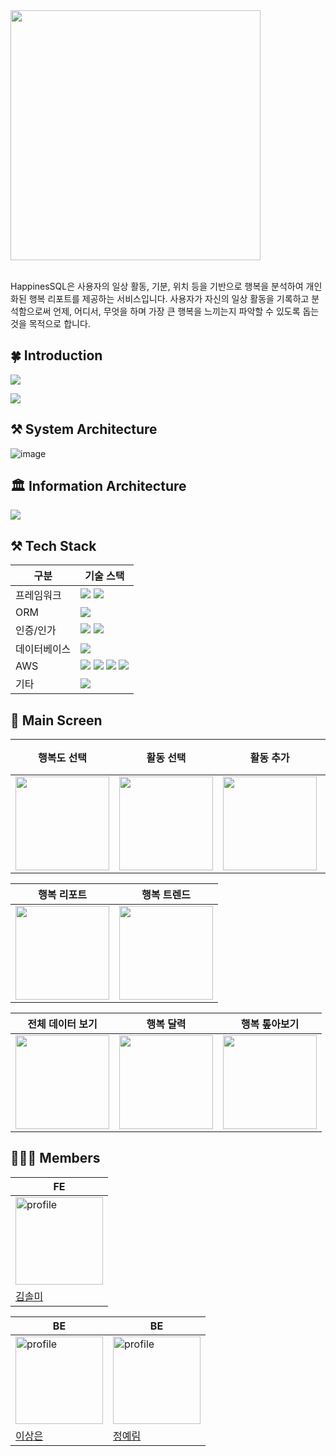 <img src="https://github.com/Happy-HOBAK/happinesSQL-BE/assets/101961939/32026971-0dcd-4401-9d04-9b1c91c44439" width=400 />

</br>
</br>

HappinesSQL은 사용자의 일상 활동, 기분, 위치 등을 기반으로 행복을 분석하여 개인화된 행복 리포트를 제공하는 서비스입니다. 사용자가 자신의 일상 활동을 기록하고 분석함으로써 언제, 어디서, 무엇을 하며 가장 큰 행복을 느끼는지 파악할 수 있도록 돕는 것을 목적으로 합니다.


## 🍀 Introduction

![](https://github.com/Happy-HOBAK/happinesSQL-BE/assets/101961939/47405805-8e86-4145-aaa3-43f9e367ca36)

![](https://github.com/Happy-HOBAK/happinesSQL-BE/assets/101961939/ebcd2390-5aed-4b4d-97b5-50ce9fde98d7)

## ⚒️ System Architecture

![image](https://github.com/Happy-HOBAK/happinesSQL-BE/assets/101961939/7c9c3e5b-854e-455a-be86-9f592cdc4dc7)



## 🏛 Information Architecture

![](https://github.com/Happy-HOBAK/happinesSQL-BE/assets/101961939/1b17ba16-382e-46eb-bbe8-1788ee52bfc2)

## ⚒️ Tech Stack

| 구분 | 기술 스택 |
| --- | --- |
| 프레임워크 | <img src="https://img.shields.io/badge/Spring Boot-6DB33F?style=for-the-social&logo=Spring Boot&logoColor=white"> <img src="https://img.shields.io/badge/Gradle-02303A?style=for-the-social&logo=Gradle&logoColor=white"> |
| ORM | <img src="https://img.shields.io/badge/Spring Data JPA-6DB33F?style=for-the-social&logo=Databricks&logoColor=white"> |
| 인증/인가 | <img src="https://img.shields.io/badge/Spring Security-6DB33F?style=for-the-social&logo=springsecurity&logoColor=white"> <img src="https://img.shields.io/badge/JSON Web Tokens-000000?style=for-the-social&logo=JSON Web Tokens&logoColor=white"> |
| 데이터베이스 | <img src="https://img.shields.io/badge/MySQL-4479A1.svg?style=for-the-social&logo=MySQL&logoColor=white"> |
| AWS | <img src ="https://img.shields.io/badge/AWS EC2-FF9900?style=for-the-social&logo=amazonec2&logoColor=white"> <img src="https://img.shields.io/badge/Amazon RDS-527FFF?style=for-the-social&logo=amazonrds&logoColor=white"> <img src ="https://img.shields.io/badge/AWS S3-69A31?style=for-the-social&logo=amazons3&logoColor=white">  <img src ="https://img.shields.io/badge/AWS CodeDeploy-6DB33F?style=for-the-social&logo=awscodedeploy&logoColor=white"> |
| 기타 | <img src="https://img.shields.io/badge/ Swagger-6DB33F?style=for-the-social&logo=swagger&logoColor=white"> |

## 📱 Main Screen

| 행복도 선택 | 활동 선택 | 활동 추가 | 위치 / 메모 / 사진 삽입
| --- | --- | --- | --- | 
| <img src="https://github.com/Happy-HOBAK/happinesSQL-BE/assets/101961939/9ccb6068-2807-4a7c-aa09-4ee9cda10a78" width=150/> | <img src="https://github.com/Happy-HOBAK/happinesSQL-BE/assets/101961939/21ef439b-2a0a-44dd-b5ad-320a6a376cd8" width=150 /> | <img src="https://github.com/Happy-HOBAK/happinesSQL-BE/assets/101961939/ab300b3a-5935-4935-8edb-4e233c91bcfc" width=150 />| <img src="https://github.com/Happy-HOBAK/happinesSQL-BE/assets/101961939/e981c5c6-bf91-420e-ac05-bf6584e43c3b" width=150 /> |

| 행복 리포트 | 행복 트렌드 |
| --- | --- |
| <img src="https://github.com/Happy-HOBAK/happinesSQL-BE/assets/101961939/f5898761-77d7-4307-a709-0f663c98b86a" width=150/> | <img src="https://github.com/Happy-HOBAK/happinesSQL-BE/assets/101961939/f1b5f787-e41e-4730-8cca-c9c71dd387c2" width=150 /> |

| 전체 데이터 보기 | 행복 달력 | 행복 톺아보기 |
| --- | --- | --- |
| <img src="https://github.com/Happy-HOBAK/happinesSQL-BE/assets/101961939/2d005540-e5da-4197-a00d-8a91d79c19b7" width=150 /> | <img src="https://github.com/Happy-HOBAK/happinesSQL-BE/assets/101961939/933cdd48-4557-4724-b00f-b5aa76adaed1" width=150/> | <img src="https://github.com/Happy-HOBAK/happinesSQL-BE/assets/101961939/ca98eaef-4258-4d8b-a750-5c8265cdd32c" width=150 /> |


## 👩‍👧‍👦 Members

| FE |
| --- |
| <a href="https://github.com/ssolfa"><img src="https://github.com/ssolfa.png" alt="profile" width="140"></a> | 
|[김솔미](https://github.com/ssolfa) |


| BE | BE |
| --- | --- |
| <a href="https://github.com/KkomSang"><img src="https://github.com/KkomSang.png" alt="profile" width="140"> </a> | <a href="https://github.com/yel-m"><img src="https://github.com/yel-m.png" alt="profile" width="140"></a>  |
|[이상은](https://github.com/KkomSang) | [정예림](https://github.com/yel-m) | 
